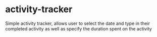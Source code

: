 # activity-tracker

Simple activity tracker, allows user to select the date and type in their completed activity as well as specify the duration spent on the activity
